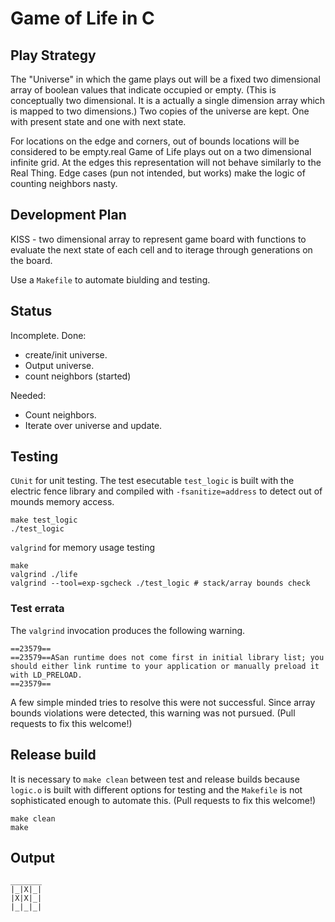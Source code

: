 # Game of Life in C

## Play Strategy

The "Universe" in which the game plays out will be a fixed two dimensional array of boolean values that indicate occupied or empty. (This is conceptually two dimensional. It is a actually a single dimension array which is mapped to two dimensions.) Two copies of the universe are kept. One with present state and one with next state.

For locations on the edge and corners, out of bounds locations will be considered to be empty.real Game of Life plays out on a two dimensional infinite grid. At the edges this representation will not behave similarly to the Real Thing. Edge cases (pun not intended, but works) make the logic of counting neighbors nasty.

## Development Plan

KISS - two dimensional array to represent game board with functions to evaluate the next state of each cell and to iterage through generations on the board.

Use a `Makefile` to automate biulding and testing.

## Status

Incomplete. Done:

* create/init universe.
* Output universe.
* count neighbors (started)

Needed:

* Count neighbors.
* Iterate over universe and update.

## Testing

`CUnit` for unit testing. The test esecutable `test_logic` is built with the electric fence library and compiled with `-fsanitize=address` to detect out of mounds memory access.

```text
make test_logic
./test_logic
```

`valgrind` for memory usage testing

```text
make
valgrind ./life
valgrind --tool=exp-sgcheck ./test_logic # stack/array bounds check
```

### Test errata

The `valgrind` invocation produces the following warning.

```text
==23579== 
==23579==ASan runtime does not come first in initial library list; you should either link runtime to your application or manually preload it with LD_PRELOAD.
==23579== 
```

A few simple minded tries to resolve this were not successful. Since array bounds violations were detected, this warning was not pursued. (Pull requests to fix this welcome!)

## Release build

It is necessary to `make clean` between test and release builds because `logic.o` is built with different options for testing and the `Makefile` is not sophisticated enough to automate this. (Pull requests to fix this welcome!)

```text
make clean
make
```

## Output

```text
_______
|_|X|_|
|X|X|_|
|_|_|_|

```

```
